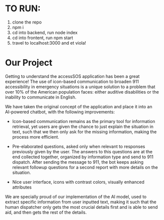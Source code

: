 # TO RUN:
1. clone the repo
2. npm i
3. cd into backend, run node index
4. cd into frontent, run npm start
5. travel to localhost:3000 and et viola!

# Our Project
Getting to understand the accessSOS application has been a great experience! The use of icon-based communication to broaden 911 accessibility in emergency situations is a unique solution to a problem that over 10% of the American population faces: either auditive disabilities or the inability to communicate in English.

We have taken the original concept of the application and place it into an AI-powered chatbot, with the following improvements: 

- Icon-based communication remains as the primary tool for  information retrieval, yet users are given the chance to just explain the situation in text, such that we then only ask for the missing information, making the process more efficient.
 
- Pre-elaborated questions, asked only when relevant to responses previously given by the user. The answers to this questions are at the end collected together, organized by information type and send to 911 dispatch. After sending the message to 911, the bot keeps asking relevant followup questions for a second report with more details on the situation.

- Nice user interface, icons with contrast colors, visually enhanced attributes

We are specially proud of our implementation of the AI model, used to extract specific information from user inputted text, making it such that the human dispatcher only gets the most crucial details first and is able to send aid, and then gets the rest of the details.
